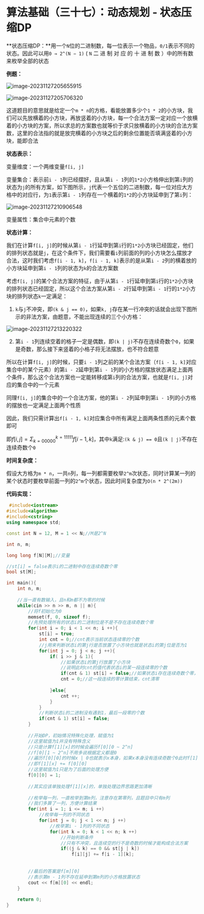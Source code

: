 # 算法基础（三十七）：动态规划 - 状态压缩DP

**状态压缩DP：**用一个`N`位的二进制数，每一位表示一个物品，`0/1`表示不同的状态。因此可以用`0 → 2^(N − 1)` ( `N` 二 进 制 对 应 的 十 进 制 数 ）中的所有数来枚举全部的状态

**例题：**

<img src="https://typora-1310242472.cos.ap-nanjing.myqcloud.com/typora_img/image-20231127205655915.png" alt="image-20231127205655915"  />

![image-20231127205706320](https://typora-1310242472.cos.ap-nanjing.myqcloud.com/typora_img/image-20231127205706320.png)

这道题目的意思就是给定一个`m * n`的方格，看能放置多少个`1 * 2`的小方块，我们可以先放横着的小方块，再放竖着的小方块，每一个合法方案一定对应一个放横着的小方块的方案，所以求总的方案数也就等价于求只放横着的小方块的合法方案数，这里的合法指的就是放完横着的小方块之后的剩余位置能否填满竖着的小方块，能即合法

**状态表示：**

变量维度：一个两维变量`f[i, j]`

变量集合：表示前`i - 1`列已经摆好，且从第`i - 1`列的`1*2`小方格伸出到第`i`列的状态为`j`的所有方案，如下图所示，`j`代表一个五位的二进制数，每一位对应大方格中的对应行，为`1`表示第`i - 1`列存在一个横着的`1*2`的小方块延申到了第`i`列：

![image-20231127210906548](https://typora-1310242472.cos.ap-nanjing.myqcloud.com/typora_img/image-20231127210906548.png)

变量属性：集合中元素的个数

**状态计算：**

我们在计算`f[i, j]`的时候从第`i - 1`行延申到第`i`行的`1*2`小方块已经固定，他们的排列状态就是`j`，在这个条件下，我们需要看`i`列前面的列的小方块怎么摆放才合法，这时我们考虑`f[i - 1, k]`，`f[i - 1, k]`表示的是从第`i - 2`列的横着放的小方块延申到第`i - 1`列的状态为`k`的合法方案数

考虑`f[i, j]`的某个合法方案的特征，由于从第`i - 1`行延申到第`i`行的`1*2`小方块的排列状态已经固定，所以这个合法方案从第`i - 2`行延申到第`i - 1`行的`1*2`小方块的排列状态`k`一定满足：

1. `k`与`j`不冲突，即`(k & j == 0)`，如果`k, j`存在某一行冲突的话就会出现下图所示的非法方案，由题意，不能出现连续的三个小方格：

![image-20231127213220322](https://typora-1310242472.cos.ap-nanjing.myqcloud.com/typora_img/image-20231127213220322.png)

2. 第`i - 1`列连续空着的格子一定是偶数，即`(k | j)`不存在连续奇数个`0`，如果是奇数，那么接下来竖着的小格子将无法摆放，也不符合题意

所以在计算`f[i, j]`的时候，只要`i - 1`列之前的某个合法方案（`f[i - 1, k]`对应集合中的某个元素）的第`i - 2`延申到第`i - 1`列的小方格的摆放状态满足上面两个条件，那么这个合法方案也一定能转移成第`i`列的合法方案，也就是`f[i, j]`对应的集合中的一个元素

同理`f[i, j]`的集合中的一个合法方案，他的第`i - 2`列延申到第`i - 1`列的小方格的摆放也一定满足上面两个性质

因此，我们只需计算出`f[i - 1, k]`对应集合中所有满足上面两条性质的元素个数即可

即$f[i, j] = \Sigma_{k = 00000}^{k = 11111}f[i - 1, k]$，其中`k`满足:`(k & j) == 0`且`(k | j)`不存在连续奇数个`0`

**时间复杂度：**

假设大方格为`m * n`，一共`n`列，每一列都需要枚举`2^m`次状态，同时计算某一列的某个状态时要枚举前面一列的`2^m`个状态，因此时间复杂度为`O(n * 2^(2m))`

**代码实现：**

```cpp
 #include<iostream>
#include<algorithm>
#include<cstring>
using namespace std;

const int N = 12, M = 1 << N;//M是2^N

int n, m;

long long f[N][M];//变量

//st[i] = false表示i的二进制中存在连续奇数个零
bool st[M];

int main(){
    int n, m;
    
    //当一直有数输入，且n和m都不为零的时候
    while(cin >> n >> m, n || m){
        //将f初始化为0
        memset(f, 0, sizeof f);
        //先预处理所有的状态i的二进制位是不是不存在连续奇数个零
        for(int i = 0; i < 1 << n; i ++){
            st[i] = true;
            int cnt = 0;//cnt表示当前状态连续零的个数
            //j用来判断状态i的第j行是否放置了小方块也就是状态i的第j位是否为1
            for(int j = 0; j < n; j ++){
                if( i >> j & 1){
                    //如果状态i的第j行放置了小方块
                    //说明此时cnt的值代表状态i的某一段连续零的个数
                    if(cnt & 1) st[i] = false;//如果状态i存在连续奇数个零，说明此时这个状态i不合法
                    cnt = 0;//这一段连续的零计算结束，cnt清零
                    
                }else{
                    cnt ++;
                }
            }
            //判断状态i的二进制没有遇到1，最后一段零的个数
            if(cnt & 1) st[i] = false;
        }
        
        //开始DP，初始情况特殊化处理，赋值为1
        //这里赋值为1并没有特殊含义
        //只是计算f[1][x]的时候会遍历f[0][0 ~ 2^n]
        //f[0][1 ~ 2^n]不用多说根据定义都是0
        //遍历f[0][0]的时候x | 0也就表示x本身，如果x本身没有连续奇数个0此时f[1][x] = 1
        //即f[1][x] += f[0][0]
        //这里赋值为1只是为了后面的处理方便
        f[0][0] = 1;
        
        //其实应该单独处理f[1][x]的，单独处理边界思路更加清晰
        
        //枚举每一列，一直枚举到第m列，注意存在第零列，且题目中只有m列
        //我们多算了一列，方便计算结果
        for(int i = 1; i <= m; i ++)
            //枚举每一列的不同状态
            for(int j = 0; j < 1 << n; j ++)
                //枚举第i - 1列的不同状态
                for(int k = 0; k < 1 << n; k ++)
                    //开始判断条件
                    //只有不冲突，且连续空的行不是奇数的时候才能构成合法方案
                    if((j & k) == 0 && st[j | k])
                        f[i][j] += f[i - 1][k];
                
        
        //最后的答案是f[m][0]
        //表示第m - 1列不存在延申到第m列的小方格放置状态
        cout << f[m][0] << endl;
    }
    
    return 0;
}
```


